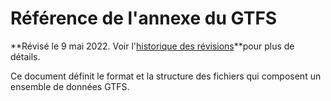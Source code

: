 # Référence de l'annexe du GTFS

**Révisé le 9 mai 2022. Voir l'[historique des révisions](../revision-history)**pour plus de détails.

Ce document définit le format et la structure des fichiers qui composent un ensemble de données GTFS.
